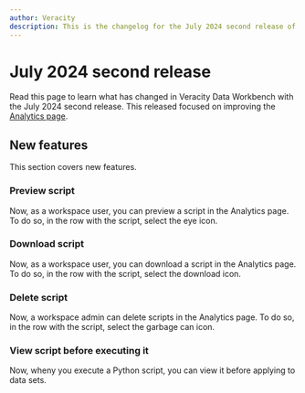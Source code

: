 ```yaml
---
author: Veracity
description: This is the changelog for the July 2024 second release of Data Workbench.
---
```


# July 2024 second release

Read this page to learn what has changed in Veracity Data Workbench with the July 2024 second release. This released focused on improving the [Analytics page](../analytics.md).

## New features
This section covers new features.

### Preview script
Now, as a workspace user, you can preview a script in the Analytics page. To do so, in the row with the script, select the eye icon.

### Download script
Now, as a workspace user, you can download a script in the Analytics page. To do so, in the row with the script, select the download icon.

### Delete script
Now, a workspace admin can delete scripts in the Analytics page. To do so, in the row with the script, select the garbage can icon.

### View script before executing it
Now, wheny you execute a Python script, you can view it before applying to data sets. 
